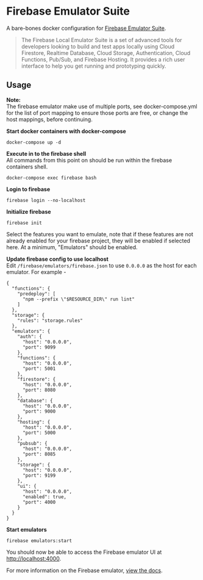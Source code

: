 # Firebase Emulator Suite

A bare-bones docker configuration for [Firebase Emulator Suite](https://firebase.google.com/docs/emulator-suite).

> The Firebase Local Emulator Suite is a set of advanced tools for developers looking to build and test apps locally using Cloud Firestore, Realtime Database, Cloud Storage, Authentication, Cloud Functions, Pub/Sub, and Firebase Hosting. It provides a rich user interface to help you get running and prototyping quickly.

## Usage

**Note:**  
The firebase emulator make use of multiple ports, see docker-compose.yml for the list of port mapping to ensure those ports are free, or change the host mappings, before continuing.

**Start docker containers with docker-compose**
```
docker-compose up -d
```

**Execute in to the firebase shell**  
All commands from this point on should be run within the firebase containers shell.
```
docker-compose exec firebase bash
```

**Login to firebase**
```
firebase login --no-localhost
```

**Initialize firebase**
```
firebase init
```
Select the features you want to emulate, note that if these features are not already enabled for your firebase project, they will be enabled if selected here. At a minimum, "Emulators" should be enabled.

**Update firebase config to use localhost**  
Edit `/firebase/emulators/firebase.json` to use `0.0.0.0` as the host for each emulator. For example -
```
{
  "functions": {
    "predeploy": [
      "npm --prefix \"$RESOURCE_DIR\" run lint"
    ]
  },
  "storage": {
    "rules": "storage.rules"
  },
  "emulators": {
    "auth": {
      "host": "0.0.0.0",
      "port": 9099
    },
    "functions": {
      "host": "0.0.0.0",
      "port": 5001
    },
    "firestore": {
      "host": "0.0.0.0",
      "port": 8080
    },
    "database": {
      "host": "0.0.0.0",
      "port": 9000
    },
    "hosting": {
      "host": "0.0.0.0",
      "port": 5000
    },
    "pubsub": {
      "host": "0.0.0.0",
      "port": 8085
    },
    "storage": {
      "host": "0.0.0.0",
      "port": 9199
    },
    "ui": {
      "host": "0.0.0.0",
      "enabled": true,
      "port": 4000
    }
  }
}
```

**Start emulators**
```
firebase emulators:start
```

You should now be able to access the Firebase emulator UI at [http://localhost:4000](http://localhost:4000).

For more information on the Firebase emulator, [view the docs](https://firebase.google.com/docs/emulator-suite).